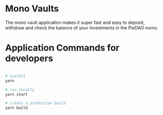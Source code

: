 # Mono Vaults

The mono vault application makes it super fast and easy to deposit, withdraw and check the balance of your investments in the PieDAO mono.

# Application Commands for developers

```sh

# install
yarn 

# run locally
yarn start

# create a production build
yarn build
```



